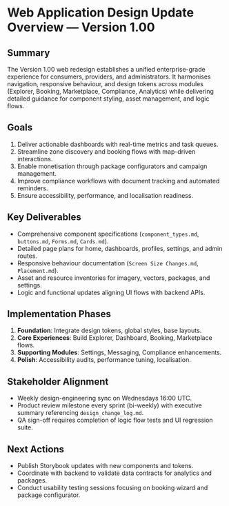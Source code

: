 # Web Application Design Update Overview — Version 1.00

## Summary
The Version 1.00 web redesign establishes a unified enterprise-grade experience for consumers, providers, and administrators. It harmonises navigation, responsive behaviour, and design tokens across modules (Explorer, Booking, Marketplace, Compliance, Analytics) while delivering detailed guidance for component styling, asset management, and logic flows.

## Goals
1. Deliver actionable dashboards with real-time metrics and task queues.
2. Streamline zone discovery and booking flows with map-driven interactions.
3. Enable monetisation through package configurators and campaign management.
4. Improve compliance workflows with document tracking and automated reminders.
5. Ensure accessibility, performance, and localisation readiness.

## Key Deliverables
- Comprehensive component specifications (`component_types.md`, `buttons.md`, `Forms.md`, `Cards.md`).
- Detailed page plans for home, dashboards, profiles, settings, and admin routes.
- Responsive behaviour documentation (`Screen Size Changes.md`, `Placement.md`).
- Asset and resource inventories for imagery, vectors, packages, and settings.
- Logic and functional updates aligning UI flows with backend APIs.

## Implementation Phases
1. **Foundation**: Integrate design tokens, global styles, base layouts.
2. **Core Experiences**: Build Explorer, Dashboard, Booking, Marketplace flows.
3. **Supporting Modules**: Settings, Messaging, Compliance enhancements.
4. **Polish**: Accessibility audits, performance tuning, localisation.

## Stakeholder Alignment
- Weekly design-engineering sync on Wednesdays 16:00 UTC.
- Product review milestone every sprint (bi-weekly) with executive summary referencing `design_change_log.md`.
- QA sign-off requires completion of logic flow tests and UI regression suite.

## Next Actions
- Publish Storybook updates with new components and tokens.
- Coordinate with backend to validate data contracts for analytics and packages.
- Conduct usability testing sessions focusing on booking wizard and package configurator.
